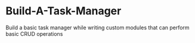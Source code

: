 # Build-A-Task-Manager
Build a basic task manager while writing custom modules that can perform basic CRUD operations
